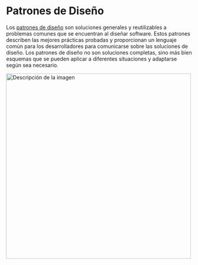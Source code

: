 # Patrones de Diseño

Los [patrones de diseño](https://es.wikipedia.org/wiki/Patr%C3%B3n_de_dise%C3%B1o) son soluciones generales y reutilizables a problemas comunes que se encuentran al diseñar software. Estos patrones describen las mejores prácticas probadas y proporcionan un lenguaje común para los desarrolladores para comunicarse sobre las soluciones de diseño. Los patrones de diseño no son soluciones completas, sino más bien esquemas que se pueden aplicar a diferentes situaciones y adaptarse según sea necesario.

<img src="https://miro.medium.com/v2/resize:fit:1358/0*Ex7kLS8DtRccs-Zn" alt="Descripción de la imagen" width="500">
